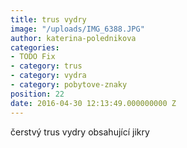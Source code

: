 ```yaml
---
title: trus vydry
image: "/uploads/IMG_6388.JPG"
author: katerina-polednikova
categories:
- TODO Fix
- category: trus
- category: vydra
- category: pobytove-znaky
position: 22
date: 2016-04-30 12:13:49.000000000 Z
---
```

čerstvý trus vydry obsahující jikry

